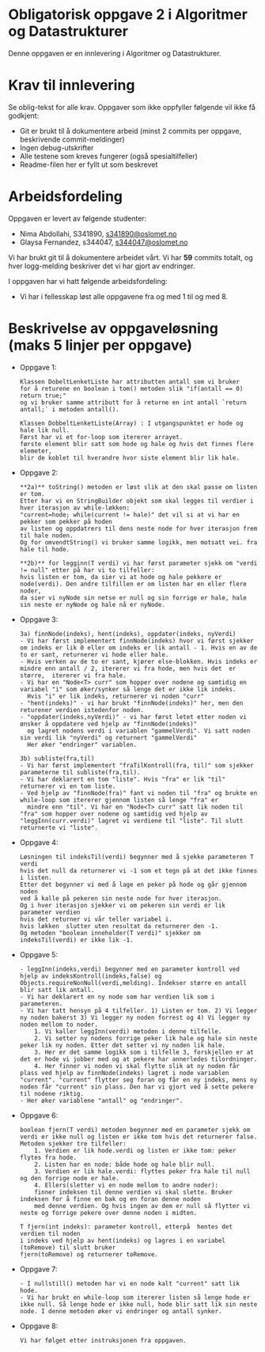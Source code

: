 # Obligatorisk oppgave 2 i Algoritmer og Datastrukturer

Denne oppgaven er en innlevering i Algoritmer og Datastrukturer. 

# Krav til innlevering

Se oblig-tekst for alle krav. Oppgaver som ikke oppfyller følgende vil ikke få godkjent:

* Git er brukt til å dokumentere arbeid (minst 2 commits per oppgave, beskrivende commit-meldinger)	
* Ingen debug-utskrifter
* Alle testene som kreves fungerer (også spesialtilfeller)
* Readme-filen her er fyllt ut som beskrevet

# Arbeidsfordeling

Oppgaven er levert av følgende studenter:
* Nima Abdollahi, S341890, s341890@oslomet.no
* Glaysa Fernandez, s344047, s344047@oslomet.no

Vi har brukt git til å dokumentere arbeidet vårt. Vi har **59** commits totalt, og hver logg-melding beskriver det vi har gjort av endringer.

I oppgaven har vi hatt følgende arbeidsfordeling: 
* Vi har i fellesskap løst alle oppgavene fra og med 1 til og med 8. 

# Beskrivelse av oppgaveløsning (maks 5 linjer per oppgave)

* Oppgave 1: 
    ```
    Klassen DobeltLenketListe har attributten antall som vi bruker 
    for å returene en boolean i tom() metoden slik "if(antall == 0) return true;"
    og vi bruker samme attributt for å returne en int antall `return antall;` i metoden antall().

    Klassen DobbeltLenketListe(Array) : I utgangspunktet er hode og hale lik null.
    Først har vi et for-loop som itererer arrayet.
    første element blir satt som hode og hale og hvis det finnes flere elemeter,
    blir de koblet til hverandre hvor siste element blir lik hale.
    ```
* Oppgave 2: 
    ```
    **2a)** toString() metoden er løst slik at den skal passe om listen er tom.
    Etter har vi en StringBuilder objekt som skal legges til verdier i hver iterasjon av while-løkken:
    "current=hode; while(current != hale)" det vil si at vi har en pekker som pekker på hoden 
    av listen og oppdatrers til dens neste node for hver iterasjon frem til hale noden. 
    Og for omvendtString() vi bruker samme logikk, men motsatt vei. fra hale til hode.
    
    **2b)** for legginn(T verdi) vi har først parameter sjekk om "verdi != null" etter på har vi to tilfeller:
    hvis listen er tom, da sier vi at hode og hale pekkere er node(verdi). Den andre tilfillen er om listen har en eller flere noder,
    da sier vi nyNode sin netse er null og sin forrige er hale, hale sin neste er nyNode og hale nå er nyNode.
    ```
* Oppgave 3:
    ```
    3a) finnNode(indeks), hent(indeks), oppdater(indeks, nyVerdi)
    - Vi har først implementert finnNode(indeks) hvor vi først sjekker om indeks er lik 0 eller om indeks er lik antall - 1. Hvis en av de to er sant, returnerer vi hode eller hale.
    - Hvis verken av de to er sant, kjører else-blokken. Hvis indeks er mindre enn antall / 2, itererer vi fra hode, men hvis det  er større,  itererer vi fra hale. 
    - Vi har en "Node<T> curr" som hopper over nodene og samtidig en variabel "i" som øker/synker så lenge det er ikke lik indeks. 
      Hvis "i" er lik indeks, returnerer vi noden "curr"
    - "hent(indeks)" - vi har brukt "finnNode(indeks)" her, men den returener verdien istedenfor noden.
    - "oppdater(indeks,nyVerdi)" - vi har først letet etter noden vi ønsker å oppdatere ved hjelp av "finnNode(indeks)"
      og lagret nodens verdi i variablen "gammelVerdi". Vi satt noden sin verdi lik "nyVerdi" og returnert "gammelVerdi"
      Her øker "endringer" variablen.
      
    3b) subliste(fra,til)
    - Vi har først implementert "fraTilKontroll(fra, til)" som sjekker parameterne til subliste(fra,til).
    - Vi har deklarert en tom "liste". Hvis "fra" er lik "til" returnerer vi en tom liste.
    - Ved hjelp av "finnNode(fra)" fant vi noden til "fra" og brukte en while-loop som itererer gjennom listen så lenge "fra" er 
      mindre enn "til". Vi har en "Node<T> curr" satt lik noden til "fra" som hopper over nodene og samtidig ved hjelp av "leggInn(curr.verdi)" lagret vi verdiene til "liste". Til slutt returnerte vi "liste".
    ```
    
* Oppgave 4:
	``` 
	Løsningen til indeksTil(verdi) begynner med å sjekke parameteren T verdi
    hvis det null da returnerer vi -1 som et tegn på at det ikke finnes i listen. 
    Etter det begynner vi med å lage en peker på hode og går gjennom noden 
    ved å kalle på pekeren sin neste node for hver iterasjon.
	Og i hver iterasjon sjekker vi om pekeren sin verdi er lik parameter verdien
    hvis det returner vi vår teller variabel i.
    hvis løkken  slutter uten resultat da returnerer den -1. 
	Og metoden "boolean inneholder(T verdi)" sjekker om indeksTil(verdi) er ikke lik -1.
	```
* Oppgave 5: 
	```
	- leggInn(indeks,verdi) begynner med en parameter kontroll ved hjelp av indeksKontroll(indeks,false) og Objects.requireNonNull(verdi,melding). Indekser større en antall blir satt lik antall. 
	- Vi har deklarert en ny node som har verdien lik som i parameteren.
	- Vi har tatt hensyn på 4 tilfeller. 1) Listen er tom. 2) Vi legger ny noden bakerst 3) Vi legger ny noden forrest og 4) Vi legger ny noden mellom to noder.
		1. Vi kaller leggInn(verdi) metoden i denne tilfelle.
		2. Vi setter ny nodens forrige peker lik hale og hale sin neste peker lik ny noden. Etter det setter vi ny noden lik hale.
		3. Her er det samme logikk som i tilfelle 3, forskjellen er at det er hode vi jobber med og at pekere har annerledes tilordninger.
		4. Her finner vi noden vi skal flytte slik at ny noden får plass ved hjelp av finnNode(indeks) lagret i node variablen "current". "current" flytter seg foran og får en ny indeks, mens ny noden får "current" sin plass. Den har vi gjort ved å sette pekere til nodene riktig.
	- Her øker variablene "antall" og "endringer".
	```
* Oppgave 6:
	``` 
	boolean fjern(T verdi) metoden begynner med en parameter sjekk om verdi er ikke null og listen er ikke tom hvis det returnerer false.
	Metoden sjekker tre tilfeller:
		1. Verdien er lik hode.verdi og listen er ikke tom: peker flytes fra hode.
		2. Listen har en node: både hode og hale blir null.
		3. Verdien er lik hale.verdi: flyttes peker fra hale til null og den forrige node er hale.
		4. Ellers(sletter vi en node mellom to andre noder): 
        finner indeksen til denne verdien vi skal slette. Bruker indeksen for å finne en bak og en foran denne noden
        med denne verdien. Og hvis ingen av dem er null så flytter vi neste og forrige pekere over denne noden i midten. 
	
	T fjern(int indeks): parameter kontroll, etterpå  hentes det verdien til noden 
    i indeks ved hjelp av hent(indeks) og lagres i en variabel (toRemove) til slutt bruker
    fjern(toRemove) og returnerer toRemove.
	```
* Oppgave 7:
	```
	- I nullstill() metoden har vi en node kalt "current" satt lik hode.
	- Vi har brukt en while-loop som itererer listen så lenge hode er ikke null. Så lenge hode er ikke null, hode blir satt lik sin neste node. I denne metoden øker vi endringer og antall synker.
	```
* Oppgave 8:
     ```
     Vi har følget etter instruksjonen fra oppgaven.
     ```





